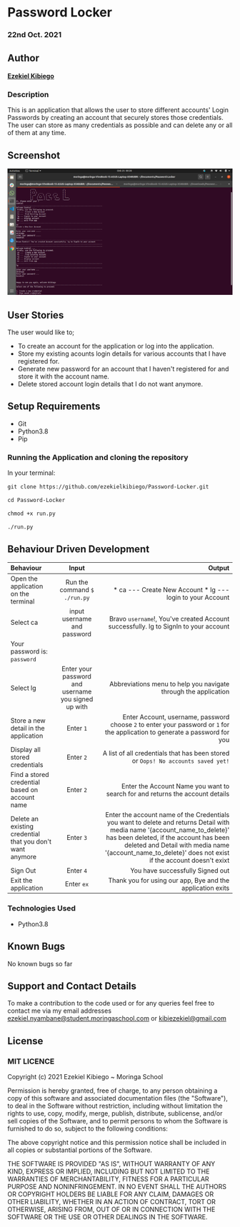 # Password Locker

### 22nd Oct. 2021

## Author

#### [Ezekiel Kibiego](https://github.com/ezekielkibiego)
### Description

This is an application that allows the user to store different accounts' Login Passwords by creating an account that securely stores those credentials. The user can store as many credentials as possible and can delete any or all of them at any time.

## Screenshot

<img src="assets/Screenshot from 2021-10-25 00-28-31.png">

## User Stories
The user would like to;
* To create an account for the application or log into the application.
* Store my existing acounts login details for various accounts that I have registered for.
* Generate new password for an account that I haven't registered for and store it with the account name.   
* Delete stored account login details that I do not want anymore.

## Setup Requirements

- Git
- Python3.8
- Pip

### Running the Application and cloning the repository

In your terminal:

```
git clone https://github.com/ezekielkibiego/Password-Locker.git
```

```
cd Password-Locker
```

```
chmod +x run.py
```

```
./run.py
```

## Behaviour Driven Development

| Behaviour | Input | Output |
| :---------------- | :---------------: | ------------------: |
|Open the application on the terminal | Run the command ```$ ./run.py```|  <br>* ca ---  Create New Account * lg ---  login to your Account |
|Select  ca| input username and password| Bravo ```username```!, You've created Account successfully. lg to SignIn to your account
 Your password is: ```password```|
|Select lg | Enter your password and username you signed up with| Abbreviations menu to help you navigate through the application|
|Store a new detail in the application| Enter ```1```|Enter Account, username, password<br>choose ```2``` to enter your password or ```1``` for the application to generate a password for you |
|Display all stored credentials | Enter ```2```|A list of all credentials that has been stored or ```Oops! No accounts saved yet!``` |
|Find a stored credential based on account name|Enter ```2```| Enter the Account Name you want to search for and returns the account details|
|Delete an existing credential that you don't want anymore|Enter ```3```|Enter the account name of the Credentials you want to delete and returns Detail with media name '{account_name_to_delete}' has been deleted, if the account has been deleted and Detail with media name '{account_name_to_delete}' does not exist if the account doesn't exixt|
|Sign Out | Enter ```4```| You have successfully Signed out|
|Exit the application| Enter ```ex```| Thank you for using our app, Bye and the application exits |


### Technologies Used

- Python3.8

## Known Bugs

No known bugs so far

## Support and Contact Details

To make a contribution to the code used or for any queries feel free to contact me via my email addresses ezekiel.nyambane@student.moringaschool.com or kibiezekiel@gmail.com

## License

### MIT LICENCE

Copyright (c) 2021 Ezekiel Kibiego ~ Moringa School

Permission is hereby granted, free of charge, to any person obtaining a copy of this software and associated documentation files (the "Software"), to deal in the Software without restriction, including without limitation the rights to use, copy, modify, merge, publish, distribute, sublicense, and/or sell copies of the Software, and to permit persons to whom the Software is furnished to do so, subject to the following conditions:

The above copyright notice and this permission notice shall be included in all copies or substantial portions of the Software.

THE SOFTWARE IS PROVIDED "AS IS", WITHOUT WARRANTY OF ANY KIND, EXPRESS OR IMPLIED, INCLUDING BUT NOT LIMITED TO THE WARRANTIES OF MERCHANTABILITY, FITNESS FOR A PARTICULAR PURPOSE AND NONINFRINGEMENT. IN NO EVENT SHALL THE AUTHORS OR COPYRIGHT HOLDERS BE LIABLE FOR ANY CLAIM, DAMAGES OR OTHER LIABILITY, WHETHER IN AN ACTION OF CONTRACT, TORT OR OTHERWISE, ARISING FROM, OUT OF OR IN CONNECTION WITH THE SOFTWARE OR THE USE OR OTHER DEALINGS IN THE SOFTWARE.
